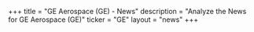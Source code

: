 +++
title = "GE Aerospace (GE) - News"
description = "Analyze the News for GE Aerospace (GE)"
ticker = "GE"
layout = "news"
+++

